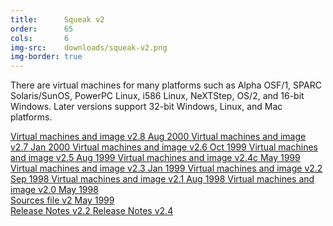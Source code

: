 ```yaml
---
title:      Squeak v2
order:      65
cols:       6
img-src:    downloads/squeak-v2.png
img-border: true
---
```

There are virtual machines for many platforms such as Alpha OSF/1, SPARC Solaris/SunOS, PowerPC Linux, i586 Linux, NeXTStep, OS/2, and 16-bit Windows. Later versions support 32-bit Windows, Linux, and Mac platforms.

<div class="list-group list-group-sm">
  <a href="http://ftp.squeak.org/2.8/" target="_blank" class="list-group-item">
    <i class="fa fa-external-link"></i>
    Virtual machines and image
    <span class="label label-default">v2.8</span>
    <span class="label label-primary">Aug 2000</span>
  </a>
  <a href="http://ftp.squeak.org/2.7/" target="_blank" class="list-group-item">
    <i class="fa fa-external-link"></i>
    Virtual machines and image
    <span class="label label-default">v2.7</span>
    <span class="label label-primary">Jan 2000</span>
  </a>
  <a href="http://ftp.squeak.org/2.6/" target="_blank" class="list-group-item">
    <i class="fa fa-external-link"></i>
    Virtual machines and image
    <span class="label label-default">v2.6</span>
    <span class="label label-primary">Oct 1999</span>
  </a>
  <a href="http://ftp.squeak.org/2.5" target="_blank" class="list-group-item">
    <i class="fa fa-external-link"></i>
    Virtual machines and image
    <span class="label label-default">v2.5</span>
    <span class="label label-primary">Aug 1999</span>
  </a>
  <a href="http://ftp.squeak.org/2.4/" target="_blank" class="list-group-item">
    <i class="fa fa-external-link"></i>
    Virtual machines and image
    <span class="label label-default">v2.4c</span>
    <span class="label label-primary">May 1999</span>
  </a>
  <a href="http://ftp.squeak.org/2.3/" target="_blank" class="list-group-item">
    <i class="fa fa-external-link"></i>
    Virtual machines and image
    <span class="label label-default">v2.3</span>
    <span class="label label-primary">Jan 1999</span>
  </a>
  <a href="http://ftp.squeak.org/2.2/" target="_blank" class="list-group-item">
    <i class="fa fa-external-link"></i>
    Virtual machines and image
    <span class="label label-default">v2.2</span>
    <span class="label label-primary">Sep 1998</span>
  </a>
  <a href="http://ftp.squeak.org/2.1/" target="_blank" class="list-group-item">
    <i class="fa fa-external-link"></i>
    Virtual machines and image
    <span class="label label-default">v2.1</span>
    <span class="label label-primary">Aug 1998</span>
  </a>
  <a href="http://ftp.squeak.org/2.0/" target="_blank" class="list-group-item">
    <i class="fa fa-external-link"></i>
    Virtual machines and image
    <span class="label label-default">v2.0</span>
    <span class="label label-primary">May 1998</span>
  </a>
</div>
<div class="list-group list-group-sm">
  <a href="http://ftp.squeak.org/sources_files/SqueakV2.sources.gz" target="_blank" class="list-group-item">
    <i class="fa fa-download"></i>
    Sources file
    <span class="label label-default">v2</span>
    <span class="label label-primary">May 1999</span>
  </a>
</div>

<div class="list-group list-group-sm">
  <a href="http://wiki.squeak.org/squeak/5809" target="_blank" class="list-group-item">
    <i class="fa fa-pencil-square-o"></i>
    Release Notes
    <span class="label label-default">v2.2</span>
  </a>
  <a href="http://wiki.squeak.org/squeak/5782" target="_blank" class="list-group-item">
    <i class="fa fa-pencil-square-o"></i>
    Release Notes
    <span class="label label-default">v2.4</span>
  </a>
</div>